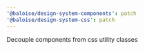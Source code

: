 ```yaml
---
'@baloise/design-system-components': patch
'@baloise/design-system-css': patch
---
```


Decouple components from css utility classes
